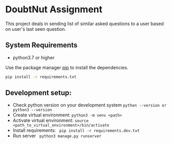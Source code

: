 # DoubtNut Assignment

This project deals in sending list of similar asked questions to a user based on user's last seen question.

## System Requirements

- python3.7 or higher


Use the package manager [pip](https://pip.pypa.io/en/stable/) to install the dependencies.

```bash
pip install -r requirements.txt
```

## Development setup:

- Check python version on your development system ```python --version or python3 --version```
- Create virtual environment: ```python3 -m venv <path>```
- Activate virtual environment: ``` source <path_to_virtual_environment>/bin/activate ```
- Install requirements:  ``` pip install -r requirements.dev.txt```
- Run server ``` python3 manage.py runserver```

